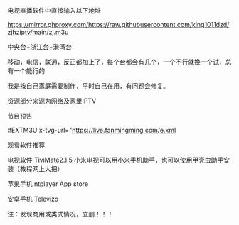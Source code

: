 
电视直播软件中直接输入以下地址

https://mirror.ghproxy.com/https://raw.githubusercontent.com/king1011dzd/zjhziptv/main/zj.m3u

中央台+浙江台+港湾台

移动，电信，联通，反正都加上了，每个台都会有几个，一个不行就换一个试，总有一个能行的

我是按自己家庭需要制作，平时自己在用，有问题会修复。

资源部分来源为网络及家里IPTV

节目预告

#EXTM3U x-tvg-url="https://live.fanmingming.com/e.xml

观看软件推荐

电视软件 TiviMate2.1.5 小米电视可以用小米手机助手，也可以使用甲壳虫助手安装（教程网上大把）

苹果手机 ntplayer  App store

安卓手机 Televizo

注：发现商用或类式情况，立删！！！



